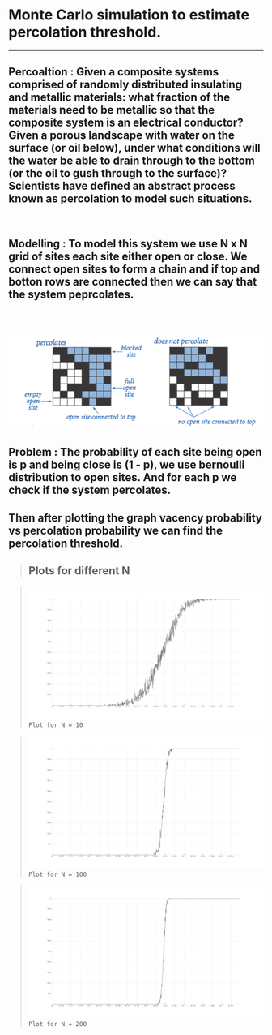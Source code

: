 # Monte Carlo simulation to estimate percolation threshold.	
---

## Percoaltion :  Given a composite systems comprised of randomly distributed insulating and metallic materials: what fraction of the materials need to be metallic so that the composite system is an electrical conductor? Given a porous landscape with water on the surface (or oil below), under what conditions will the water be able to drain through to the bottom (or the oil to gush through to the surface)? Scientists have defined an abstract process known as percolation to model such situations.
<br>

## Modelling : To model this system we use N x N grid of sites each site either open or close. We connect open sites to form a chain and if top and botton rows are connected then we can say that the system peprcolates.

<br><br>

![alt text](percolation%20example.png)

## Problem : The probability of each site being open is p and being close is (1 - p), we use bernoulli distribution to open sites. And for each p we check if the system percolates.

## Then after plotting the graph vacency probability vs percolation probability we can find the percolation threshold.

> ## Plots for different N

>  ![alt text](Montecarlo%20Simulation%2010%20x%2010.png)
>  ``` Plot for N = 10```

> ![alt text](Montecarlo%20Simulation%20100%20x%20100.png)
>  ```Plot for N = 100```

> ![alt text](Montecarlo%20Simulation%20200%20x%20200.png)
>  ```Plot for N = 200```
